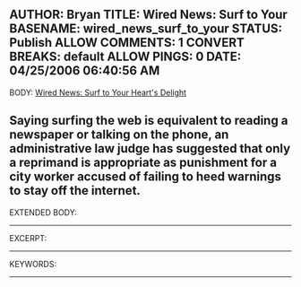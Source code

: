AUTHOR: Bryan
TITLE: Wired News: Surf to Your
BASENAME: wired_news_surf_to_your
STATUS: Publish
ALLOW COMMENTS: 1
CONVERT BREAKS: __default__
ALLOW PINGS: 0
DATE: 04/25/2006 06:40:56 AM
-----
BODY:
<a title="Wired News: Surf to Your Heart's Delight" href="http://www.wired.com/news/culture/0,70721-0.html?tw=rss.index">Wired News: Surf to Your Heart's Delight</a>

Saying surfing the web is equivalent to reading a newspaper or talking on the phone, an administrative law judge has suggested that only a reprimand is appropriate as punishment for a city worker accused of failing to heed warnings to stay off the internet.
-----
EXTENDED BODY:

-----
EXCERPT:

-----
KEYWORDS:

-----


